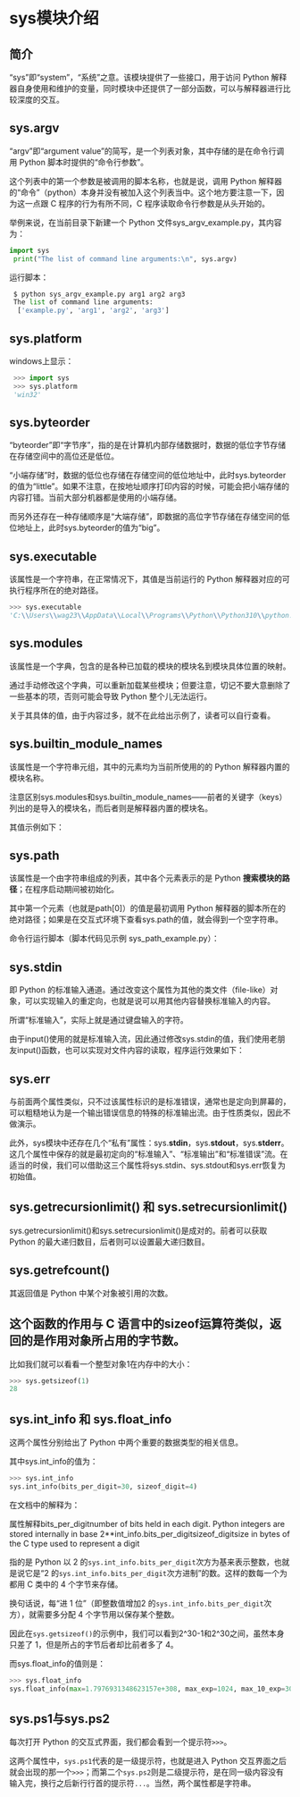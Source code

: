 # sys模块介绍
## 简介

“sys”即“system”，“系统”之意。该模块提供了一些接口，用于访问 Python 解释器自身使用和维护的变量，同时模块中还提供了一部分函数，可以与解释器进行比较深度的交互。
## sys.argv
“argv”即“argument value”的简写，是一个列表对象，其中存储的是在命令行调用 Python 脚本时提供的“命令行参数”。

这个列表中的第一个参数是被调用的脚本名称，也就是说，调用 Python 解释器的“命令”（python）本身并没有被加入这个列表当中。这个地方要注意一下，因为这一点跟 C 程序的行为有所不同，C 程序读取命令行参数是从头开始的。

举例来说，在当前目录下新建一个 Python 文件sys_argv_example.py，其内容为：
```python
import sys
 print("The list of command line arguments:\n", sys.argv)
```
运行脚本：
```python
 $ python sys_argv_example.py arg1 arg2 arg3
 The list of command line arguments:
  ['example.py', 'arg1', 'arg2', 'arg3']
```
## sys.platform
windows上显示：
```python
 >>> import sys
 >>> sys.platform
 'win32'
 ```
 ## sys.byteorder
“byteorder”即“字节序”，指的是在计算机内部存储数据时，数据的低位字节存储在存储空间中的高位还是低位。

“小端存储”时，数据的低位也存储在存储空间的低位地址中，此时sys.byteorder的值为“little”。如果不注意，在按地址顺序打印内容的时候，可能会把小端存储的内容打错。当前大部分机器都是使用的小端存储。

而另外还存在一种存储顺序是“大端存储”，即数据的高位字节存储在存储空间的低位地址上，此时sys.byteorder的值为“big”。
## sys.executable
该属性是一个字符串，在正常情况下，其值是当前运行的 Python 解释器对应的可执行程序所在的绝对路径。
```python
>>> sys.executable
'C:\\Users\\wag23\\AppData\\Local\\Programs\\Python\\Python310\\python.exe'
```
## sys.modules
该属性是一个字典，包含的是各种已加载的模块的模块名到模块具体位置的映射。

通过手动修改这个字典，可以重新加载某些模块；但要注意，切记不要大意删除了一些基本的项，否则可能会导致 Python 整个儿无法运行。

关于其具体的值，由于内容过多，就不在此给出示例了，读者可以自行查看。
## sys.builtin_module_names
该属性是一个字符串元组，其中的元素均为当前所使用的的 Python 解释器内置的模块名称。

注意区别sys.modules和sys.builtin_module_names——前者的关键字（keys）列出的是导入的模块名，而后者则是解释器内置的模块名。

其值示例如下：
## sys.path
该属性是一个由字符串组成的列表，其中各个元素表示的是 Python **搜索模块的路径**；在程序启动期间被初始化。

其中第一个元素（也就是path[0]）的值是最初调用 Python 解释器的脚本所在的绝对路径；如果是在交互式环境下查看sys.path的值，就会得到一个空字符串。

命令行运行脚本（脚本代码见示例 sys_path_example.py）：

## sys.stdin
即 Python 的标准输入通道。通过改变这个属性为其他的类文件（file-like）对象，可以实现输入的重定向，也就是说可以用其他内容替换标准输入的内容。

所谓“标准输入”，实际上就是通过键盘输入的字符。

由于input()使用的就是标准输入流，因此通过修改sys.stdin的值，我们使用老朋友input()函数，也可以实现对文件内容的读取，程序运行效果如下：

## sys.err
与前面两个属性类似，只不过该属性标识的是标准错误，通常也是定向到屏幕的，可以粗糙地认为是一个输出错误信息的特殊的标准输出流。由于性质类似，因此不做演示。

此外，sys模块中还存在几个“私有”属性：sys.__stdin__，sys.__stdout__，sys.__stderr__。这几个属性中保存的就是最初定向的“标准输入”、“标准输出”和“标准错误”流。在适当的时侯，我们可以借助这三个属性将sys.stdin、sys.stdout和sys.err恢复为初始值。

## sys.getrecursionlimit() 和 sys.setrecursionlimit()
sys.getrecursionlimit()和sys.setrecursionlimit()是成对的。前者可以获取 Python 的最大递归数目，后者则可以设置最大递归数目。
## sys.getrefcount()
其返回值是 Python 中某个对象被引用的次数。
## 这个函数的作用与 C 语言中的sizeof运算符类似，返回的是作用对象所占用的字节数。

比如我们就可以看看一个整型对象1在内存中的大小：
```python
>>> sys.getsizeof(1)
28
```
##  sys.int_info 和 sys.float_info
这两个属性分别给出了 Python 中两个重要的数据类型的相关信息。

其中sys.int_info的值为：
```python
>>> sys.int_info
sys.int_info(bits_per_digit=30, sizeof_digit=4)
```
在文档中的解释为：

属性解释bits_per_digitnumber of bits held in each digit. Python integers are stored internally in base 2**int_info.bits_per_digitsizeof_digitsize in bytes of the C type used to represent a digit

指的是 Python 以 2 的`sys.int_info.bits_per_digit`次方为基来表示整数，也就是说它是“2 的`sys.int_info.bits_per_digit`次方进制”的数。这样的数每一个为都用 C 类中的 4 个字节来存储。

换句话说，每“进 1 位”（即整数值增加2 的`sys.int_info.bits_per_digit`次方），就需要多分配 4 个字节用以保存某个整数。

因此在`sys.getsizeof()`的示例中，我们可以看到2^30-1和2^30之间，虽然本身只差了 1，但是所占的字节后者却比前者多了 4。

而sys.float_info的值则是：
```python
>>> sys.float_info
sys.float_info(max=1.7976931348623157e+308, max_exp=1024, max_10_exp=308, min=2.2250738585072014e-308, min_exp=-1021, min_10_exp=-307, dig=15, mant_dig=53, epsilon=2.220446049250313e-16, radix=2, rounds=1)
```
## sys.ps1与sys.ps2
每次打开 Python 的交互式界面，我们都会看到一个提示符`>>>`。

这两个属性中，`sys.ps1`代表的是一级提示符，也就是进入 Python 交互界面之后就会出现的那一个`>>>`；而第二个`sys.ps2`则是二级提示符，是在同一级内容没有输入完，换行之后新行行首的提示符`...`。当然，两个属性都是字符串。

